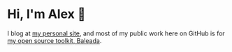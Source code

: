 # Hi, I'm Alex 🌱

I blog at [my personal site](https://alexvipond.dev/), and most of my public work here on GitHub is for [my open source toolkit, Baleada](https://github.com/baleada/).
